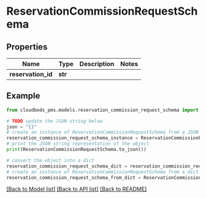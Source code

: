 # ReservationCommissionRequestSchema


## Properties

Name | Type | Description | Notes
------------ | ------------- | ------------- | -------------
**reservation_id** | **str** |  | 

## Example

```python
from cloudbeds_pms.models.reservation_commission_request_schema import ReservationCommissionRequestSchema

# TODO update the JSON string below
json = "{}"
# create an instance of ReservationCommissionRequestSchema from a JSON string
reservation_commission_request_schema_instance = ReservationCommissionRequestSchema.from_json(json)
# print the JSON string representation of the object
print(ReservationCommissionRequestSchema.to_json())

# convert the object into a dict
reservation_commission_request_schema_dict = reservation_commission_request_schema_instance.to_dict()
# create an instance of ReservationCommissionRequestSchema from a dict
reservation_commission_request_schema_from_dict = ReservationCommissionRequestSchema.from_dict(reservation_commission_request_schema_dict)
```
[[Back to Model list]](../README.md#documentation-for-models) [[Back to API list]](../README.md#documentation-for-api-endpoints) [[Back to README]](../README.md)


